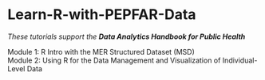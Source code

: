 # Learn-R-with-PEPFAR-Data

_These tutorials support the **Data Analytics Handbook for Public Health**_

Module 1: R Intro with the MER Structured Dataset (MSD)    
Module 2: Using R for the Data Management and Visualization of Individual-Level Data
